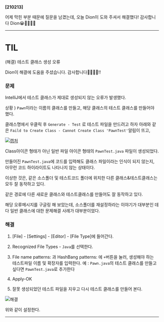 **[210213]**



어제 막힌 부분 때문에 질문을 남겼는데, 오늘 Dion이 도와 주셔서 해결했다! 감사합니다 Dion😭🙇‍♀️🙇‍♀️



---

# TIL



(해결) 테스트 클래스 생성 오류  

Dion이 해결에 도움을 주셨습니다. 감사합니다🙇‍♀️🙇‍♀️!!



### 문제

IntelliJ에서 테스트 클래스가 제대로 생성되지 않는 오류가 발생했다.

상황 ) `Pawn`이라는 이름의 클래스를 만들고, 해당 클래스의 테스트 클래스를 만들어야 했다.

클래스명에서 우클릭 후 `Generate - Test` 로 테스트 파일을 만드려고 하자 
아래와 같은 `Faild to Create Class - Cannot Create Class 'PawnTest'`알림이 뜨고,

[![캡처](https://user-images.githubusercontent.com/67407678/107738409-f1b2d000-6d49-11eb-9183-a12b57907425.PNG)](https://user-images.githubusercontent.com/67407678/107738409-f1b2d000-6d49-11eb-9183-a12b57907425.PNG)

Class아이콘 형태가 아닌 일반 파일 아이콘 형태의 `PawnTest.java` 파일이 생성되었다.

만들어진 `PawnTest.java`에 코드를 입력해도 클래스 파일이라는 인식이 되지 않는지, 아무런 코드 하이라이트도 나타나지 않는 상태이다.

이상한 것은, 같은 소스폴더 및 테스트코드 폴더에 위치한 다른 클래스&테스트클래스는 모두 잘 동작하고 있다.

같은 경로에 다른 새로운 클래스와 테스트클래스를 만들어도 잘 동작하고 있다.

해당 오류메시지를 구글링 해 보았는데, 소스폴더를 재설정하라는 이야기가 대부분인 데다 일반 클래스에 대한 문제해결 사례가 대부분이었다.

### 해결

1. [File] - [Settings] - [Editor] - [File Type]에 들어간다.

2. Recognized File Types - `Java`를 선택한다.
3. File name patterns: 과 HashBang patterns: 에 `+`버튼을 눌러, 생성해야 하는 테스트파일 이름 및 확장자를 입력한다. 
   예 : `Pawn.java`의 테스트 클래스를 만들고 싶다면 `PawnTest.java`로 추가한다
4. Apply-OK
5. 잘못 생성되었던 테스트 파일을 지우고 다시 테스트 클래스를 만들어 본다.

![해결](https://user-images.githubusercontent.com/67407678/107851779-c7e3d100-6e4f-11eb-92d6-9872c3a72fa3.PNG)

위와 같이 설정한다.



---

